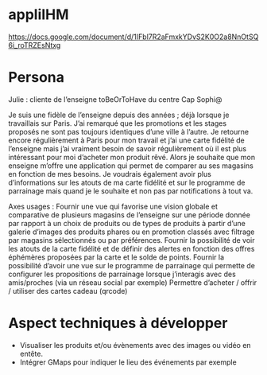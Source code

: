 # appliIHM
https://docs.google.com/document/d/1IFbl7R2aFmxkYDvS2K0O2a8NnOtSQ6i_roTRZEsNtxg

# Persona

Julie : cliente de l’enseigne toBeOrToHave du centre Cap Sophi@

Je suis une fidèle de l’enseigne depuis des années ; déjà lorsque je travaillais sur Paris. J’ai remarqué que les promotions et les stages proposés ne sont pas toujours identiques d’une ville à l’autre. Je retourne encore régulièrement à Paris pour mon travail et j’ai une carte fidélité de l’enseigne mais j’ai vraiment besoin de savoir régulièrement où il est plus intéressant pour moi d’acheter mon produit rêvé. Alors je souhaite que mon enseigne m’offre une application qui permet de comparer au ses magasins en fonction de mes besoins.
Je voudrais également avoir plus d’informations sur les atouts de ma carte fidélité et sur le programme de parrainage mais quand je le souhaite et non pas par notifications à tout va.

Axes usages :
Fournir une vue qui favorise une vision globale et comparative de plusieurs magasins de l’enseigne sur une période donnée par rapport à un choix de produits ou de types de produits à partir d’une galerie d’images des produits phares ou en promotion classés avec filtrage par magasins sélectionnés ou par préférences.
Fournir la possibilité de voir les atouts de la carte fidélité et de définir des alertes en fonction des offres éphémères proposées par la carte et le solde de points.
Fournir la possibilité d’avoir une vue sur le programme de parrainage qui permette de configurer les propositions de parrainage lorsque j’interagis avec des amis/proches (via un réseau social par exemple)
Permettre d’acheter / offrir / utiliser des cartes cadeau (qrcode)

# Aspect techniques à développer
*  Visualiser les produits et/ou évènements  avec des images ou vidéo en entête.
*  Intégrer GMaps pour indiquer le lieu des événements par exemple
